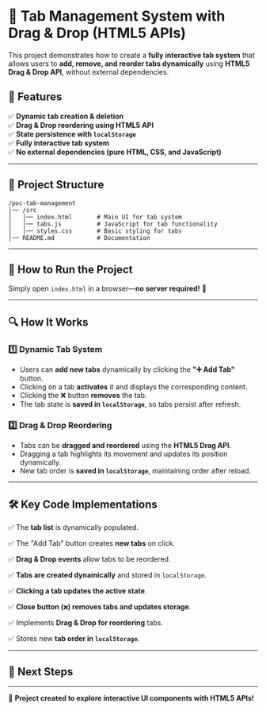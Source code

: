 # 🚀 Tab Management System with Drag & Drop (HTML5 APIs)

This project demonstrates how to create a **fully interactive tab system** that allows users to **add, remove, and reorder tabs dynamically** using **HTML5 Drag & Drop API**, without external dependencies.

## 📌 Features

✅ **Dynamic tab creation & deletion**  
✅ **Drag & Drop reordering using HTML5 API**  
✅ **State persistence with `localStorage`**  
✅ **Fully interactive tab system**  
✅ **No external dependencies (pure HTML, CSS, and JavaScript)**

---

## 📁 Project Structure

```
/poc-tab-management
│── /src
│   │── index.html       # Main UI for tab system
│   │── tabs.js          # JavaScript for tab functionality
│   │── styles.css       # Basic styling for tabs
│── README.md            # Documentation
```

---

## 🚀 How to Run the Project

Simply open `index.html` in a browser—**no server required!** 🎯

---

## 🔍 How It Works

### **1️⃣ Dynamic Tab System**

- Users can **add new tabs** dynamically by clicking the **"➕ Add Tab"** button.
- Clicking on a tab **activates** it and displays the corresponding content.
- Clicking the ❌ button **removes** the tab.
- The tab state is **saved in `localStorage`**, so tabs persist after refresh.

### **2️⃣ Drag & Drop Reordering**

- Tabs can be **dragged and reordered** using the **HTML5 Drag API**.
- Dragging a tab highlights its movement and updates its position dynamically.
- New tab order is **saved in `localStorage`**, maintaining order after reload.

---

## 🛠 Key Code Implementations

✅ The **tab list** is dynamically populated.

✅ The "Add Tab" button creates **new tabs** on click.

✅ **Drag & Drop events** allow tabs to be reordered.

✅ **Tabs are created dynamically** and stored in `localStorage`.

✅ **Clicking a tab updates the active state**.

✅ **Close button (`❌`) removes tabs and updates storage**.

✅ Implements **Drag & Drop for reordering** tabs.

✅ Stores new **tab order in `localStorage`**.

---

## 📌 Next Steps

---

🚀 **Project created to explore interactive UI components with HTML5 APIs!**
